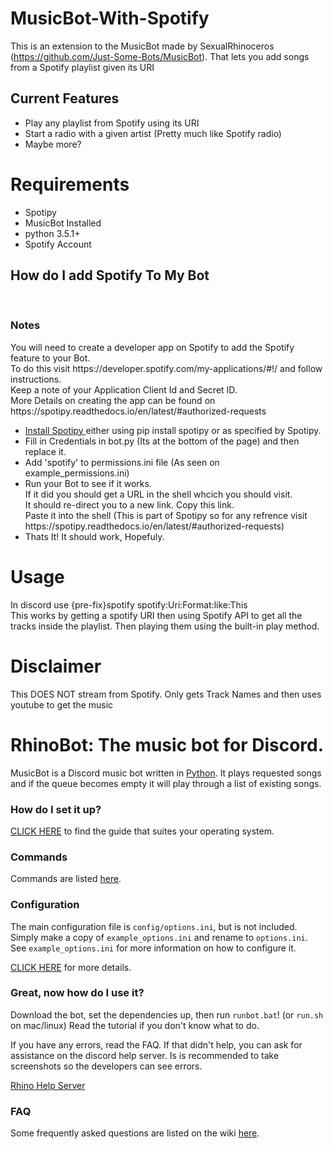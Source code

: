# MusicBot-With-Spotify
This is an extension to the MusicBot made by SexualRhinoceros (https://github.com/Just-Some-Bots/MusicBot). That lets you add songs from a Spotify playlist given its URI

<h2>Current Features </h2>
<ul>
<li> Play any playlist from Spotify using its URI </li>
<li> Start a radio with a given artist (Pretty much like Spotify radio)</li>
<li> Maybe more?  </li>
</ul>

<h1> Requirements </h1>
<ul> 
<li> Spotipy </li>
<li> MusicBot Installed </li>
<li> python 3.5.1+ </li>
<li> Spotify Account </li>
</ul>
<h2> How do I add Spotify To My Bot</h2> </br>
<h3> Notes </h3>
<p>You will need to create a developer app on Spotify to add the Spotify feature to your Bot.<br>
To do this visit https://developer.spotify.com/my-applications/#!/ and follow instructions.<br>
Keep a note of your Application Client Id and Secret ID. <br>
More Details on creating the app can be found on https://spotipy.readthedocs.io/en/latest/#authorized-requests </p>
<ul>
<li><a href ="https://github.com/plamere/spotipy">Install Spotipy </a> either using pip install spotipy or as specified by Spotipy. </br> </li>
<li>Fill in Credentials in bot.py (Its at the bottom of the page) and then replace it. </li>
<li>Add 'spotify' to permissions.ini file (As seen on example_permissions.ini) </li>
<li>Run your Bot to see if it works.<br>If it did you should get a URL in the shell whcich you should visit.<br>
It should re-direct you to a new link. Copy this link.<br>
Paste it into the shell (This is part of Spotipy so for any refrence visit https://spotipy.readthedocs.io/en/latest/#authorized-requests)
</li> 
<li> Thats It! It should work, Hopefuly.</li> 
</ul>

<h1> Usage </h1>
In discord use {pre-fix}spotify spotify:Uri:Format:like:This <br>
This works by getting a spotify URI then using Spotify API to get all the tracks inside the playlist. Then playing them using the built-in play method.

<h1> Disclaimer </h1>
This DOES NOT stream from Spotify. Only gets Track Names and then uses youtube to get the music


# RhinoBot: The music bot for Discord.

MusicBot is a Discord music bot written in [Python](https://www.python.org "Python homepage"). It plays requested songs and if the queue becomes empty it will play through a list of existing songs.

### How do I set it up?

[CLICK HERE](https://github.com/SexualRhinoceros/MusicBot/wiki) to find the guide that suites your operating system.

### Commands

Commands are listed [here](https://github.com/SexualRhinoceros/MusicBot/wiki/Commands "Commands list").

### Configuration

The main configuration file is `config/options.ini`, but is not included.  Simply make a copy of `example_options.ini` and rename to `options.ini`.  See `example_options.ini` for more information on how to configure it.

[CLICK HERE](https://github.com/SexualRhinoceros/MusicBot/wiki/Configuration) for more details.

### Great, now how do I use it?
Download the bot, set the dependencies up, then run `runbot.bat`! (or `run.sh` on mac/linux)  Read the tutorial if you don't know what to do.

If you have any errors, read the FAQ. If that didn't help, you can ask for assistance on the discord help server. Is is recommended to take screenshots so the developers can see errors.

[Rhino Help Server](http://discord.me/rhinohelp "Discord link")

### FAQ

Some frequently asked questions are listed on the wiki [here](https://github.com/SexualRhinoceros/MusicBot/wiki/FAQ "Wiki").

